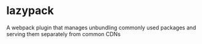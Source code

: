 # lazypack
A webpack plugin that manages unbundling commonly used packages and serving them separately from common CDNs 
